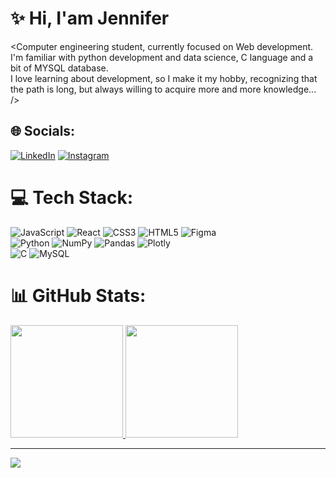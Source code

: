 # ✨ Hi, I'am Jennifer
<Computer engineering student, currently focused on Web development.<br/>
I'm familiar with python development and data science, C language and a bit of MYSQL database.<br/>
I love learning about development, so I make it my hobby, recognizing that the path is long, but always willing to acquire more and more knowledge... />


## 🌐 Socials:
[![LinkedIn](https://img.shields.io/badge/LinkedIn-%230077B5.svg?logo=linkedin&logoColor=white)](https://www.linkedin.com/in/jennifer-medeiros-b9b32a138/)
[![Instagram](https://img.shields.io/badge/Instagram-%23E4405F.svg?logo=Instagram&logoColor=white)](https://instagram.com/jennifermedeiross) 

# 💻 Tech Stack:
![JavaScript](https://img.shields.io/badge/javascript-%23323330.svg?style=for-the-badge&logo=javascript&logoColor=%23F7DF1E) ![React](https://img.shields.io/badge/react-%2320232a.svg?style=for-the-badge&logo=react&logoColor=%2361DAFB) ![CSS3](https://img.shields.io/badge/css3-%231572B6.svg?style=for-the-badge&logo=css3&logoColor=white) ![HTML5](https://img.shields.io/badge/html5-%23E34F26.svg?style=for-the-badge&logo=html5&logoColor=white) ![Figma](https://img.shields.io/badge/figma-%23F24E1E.svg?style=for-the-badge&logo=figma&logoColor=white) <br/> ![Python](https://img.shields.io/badge/python-3670A0?style=for-the-badge&logo=python&logoColor=ffdd54) ![NumPy](https://img.shields.io/badge/numpy-%23013243.svg?style=for-the-badge&logo=numpy&logoColor=white) ![Pandas](https://img.shields.io/badge/pandas-%23150458.svg?style=for-the-badge&logo=pandas&logoColor=white) ![Plotly](https://img.shields.io/badge/Plotly-%233F4F75.svg?style=for-the-badge&logo=plotly&logoColor=white) <br/> ![C](https://img.shields.io/badge/c-%2300599C.svg?style=for-the-badge&logo=c&logoColor=white)  ![MySQL](https://img.shields.io/badge/mysql-%2300f.svg?style=for-the-badge&logo=mysql&logoColor=white)
# 📊 GitHub Stats:
<div>
<a href="https://github.com/jennifermedeiross">
<img height="180em" src="https://github-readme-stats.vercel.app/api/top-langs/?username=jennifermedeiross&layout=compact&langs_count=7&theme=dracula"/>
<img height="180em" src="https://github-readme-stats.vercel.app/api?username=jennifermedeiross&show_icons=true&theme=dracula&include_all_commits=true&count_private=true"/>
</div>

---
[![](https://visitcount.itsvg.in/api?id=jennifermedeiross&icon=0&color=0)](https://visitcount.itsvg.in)
 
